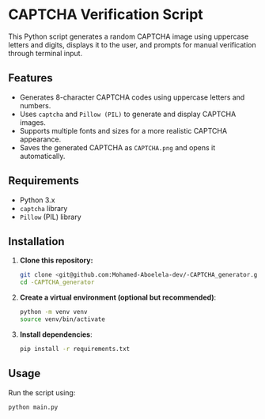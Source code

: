 # CAPTCHA Verification Script

This Python script generates a random CAPTCHA image using uppercase letters and digits, displays it to the user, and prompts for manual verification through terminal input.

## Features

- Generates 8-character CAPTCHA codes using uppercase letters and numbers.
- Uses `captcha` and `Pillow (PIL)` to generate and display CAPTCHA images.
- Supports multiple fonts and sizes for a more realistic CAPTCHA appearance.
- Saves the generated CAPTCHA as `CAPTCHA.png` and opens it automatically.

## Requirements

- Python 3.x
- `captcha` library
- `Pillow` (PIL) library

## Installation

1. **Clone this repository:**

   ```bash
   git clone <git@github.com:Mohamed-Aboelela-dev/-CAPTCHA_generator.git>
   cd -CAPTCHA_generator
   ```

2. **Create a virtual environment (optional but recommended)**:
    ```bash
    python -m venv venv
    source venv/bin/activate  
    ```

3. **Install dependencies**:
    ```bash
    pip install -r requirements.txt
    ```

## Usage

Run the script using:
```bash
python main.py
